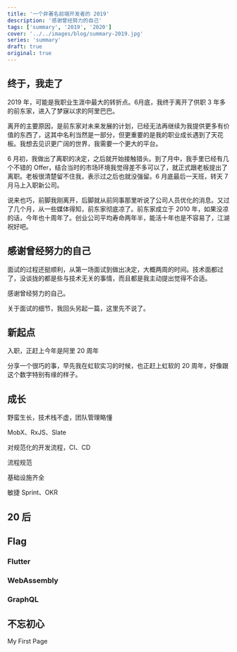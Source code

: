 ```yaml
---
title: '一个非著名前端开发者的 2019'
description: '感谢曾经努力的自己'
tags: ['summary', '2019', '2020']
cover: '../../images/blog/summary-2019.jpg'
series: 'summary'
draft: true
original: true
---
```


## 终于，我走了

2019 年，可能是我职业生涯中最大的转折点。6月底，我终于离开了供职 3 年多的前东家，进入了梦寐以求的阿里巴巴。

离开的主要原因，是前东家对未来发展的计划，已经无法再继续为我提供更多有价值的东西了，这其中名利当然是一部分，但更重要的是我的职业成长遇到了天花板。我想去见识更广阔的世界，我需要一个更大的平台。

6 月初，我做出了离职的决定，之后就开始接触猎头。到了月中，我手里已经有几个不错的 Offer，结合当时的市场环境我觉得差不多可以了，就正式跟老板提出了离职。老板很清楚留不住我，表示过之后也就没强留。6 月底最后一天班，转天 7 月马上入职新公司。

说来也巧，前脚我刚离开，后脚就从前同事那里听说了公司人员优化的消息。又过了几个月，从一些媒体得知，前东家彻底凉了。前东家成立于 2010 年，如果没凉的话，今年也十周年了。创业公司平均寿命两年半，能活十年也是不容易了，江湖祝好吧。

## 感谢曾经努力的自己

面试的过程还挺顺利，从第一场面试到做出决定，大概两周的时间。技术面都过了，没谈拢的都是些与技术无关的事情，而且都是我主动提出觉得不合适。

感谢曾经努力的自己。

关于面试的细节，我回头另起一篇，这里先不说了。

## 新起点

入职，正赶上今年是阿里 20 周年

分享一个很巧的事，早先我在虹软实习的时候，也正赶上虹软的 20 周年，好像跟这个数字特别有缘的样子。

## 成长

野蛮生长，技术栈不虚，团队管理略懂

MobX、RxJS、Slate

对规范化的开发流程，CI、CD

流程规范

基础设施齐全

敏捷 Sprint、OKR

## 20 后

## Flag

### Flutter

### WebAssembly

### GraphQL

## 不忘初心

My First Page

